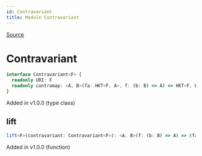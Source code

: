 ```yaml
---
id: Contravariant
title: Module Contravariant
---
```


[Source](https://github.com/gcanti/fp-ts/blob/master/src/Contravariant.ts)

# Contravariant

```ts
interface Contravariant<F> {
  readonly URI: F
  readonly contramap: <A, B>(fa: HKT<F, A>, f: (b: B) => A) => HKT<F, B>
}
```

Added in v1.0.0 (type class)

## lift

```ts
lift<F>(contravariant: Contravariant<F>): <A, B>(f: (b: B) => A) => (fa: HKT<F, A>) => HKT<F, B>
```

Added in v1.0.0 (function)
